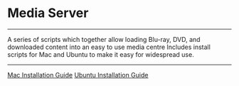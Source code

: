 # Media Server

---

A series of scripts which together allow loading Blu-ray, DVD, and downloaded content into an easy to use media centre
Includes install scripts for Mac and Ubuntu to make it easy for widespread use.

---

[Mac Installation Guide](http://www.github.com/FreddieShoreditch/media_server/wiki/Mac-Installation)
[Ubuntu Installation Guide](http://www.github.com/FreddieShoreditch/media_server/wiki/Ubuntu-Installation)
